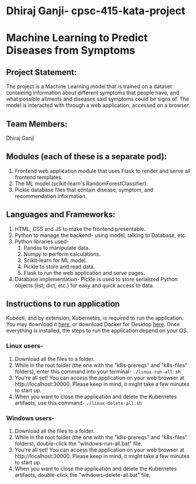 # Dhiraj Ganji- cpsc-415-kata-project
# Machine Learning to Predict Diseases from Symptoms

## Project Statement: 
The project is a Machine Learning model that is trained on a dataset containing information about different symptoms that people have, and what possible ailments and diseases said symptoms could be signs of. The model is interacted with through a web application, accessed on a browser.

## Team Members: 
Dhiraj Ganji

## Modules (each of these is a separate pod):
  1. Frontend web application module that uses Flask to render and serve all frontend templates.
  2. The ML model (scikit-learn's RandomForestClassifier).
  3. Pickle database files that contain disease, symptom, and recommendation information.

## Languages and Frameworks: 
1. HTML, CSS and JS to make the frontend presentable.
2. Python to manage the backend- using model, talking to Database, etc.
3. Python libraries used-
    1. Pandas to manipulate data.
    2. Numpy to perform calculations.
    3. Scikit-learn for ML model.
    4. Pickle to store and read data.
    5. Flask to run the web application and serve pages.
4. Database implementation- Pickle is used to store serialized Python objects (list, dict, etc.) for easy and quick access to data.

## Instructions to run application 
Kubectl, and by extension, Kubernetes, is required to run the application. You may download it [here](https://kubernetes.io/releases/download/), or download Docker for Desktop [here](https://www.docker.com/products/docker-desktop/). Once everything is installed, the steps to run the application depend on your OS.
### Linux users- 
  1. Download all the files to a folder. 
  2. While in the root folder (the one with the "k8s-prereqs" and "k8s-files" folders), enter this command into your terminal-
  ``
      ./linux-run-all.sh
  ``
  3. You're all set! You can access the application on your web browser at http://localhost:30000. Please keep in mind, it might take a few minutes to start up. 
  4. When you want to close the application and delete the Kubernetes artifacts, use this command-
  ``
      ./linux-delete-all.sh
  ``
### Windows users- 
  1. Download all the files to a folder. 
  2. While in the root folder (the one with the "k8s-prereqs" and "k8s-files" folders), double-click the "windows-run-all.bat" file. 
  3. You're all set! You can access the application on your web browser at http://localhost:30000. Please keep in mind, it might take a few minutes to start up. 
  4. When you want to close the application and delete the Kubernetes artifacts, double-click the "windows-delete-all.bat" file. 
